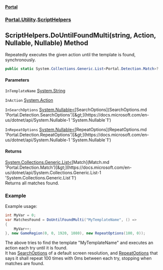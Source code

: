 #### [Portal](index.md 'index')
### [Portal.Utility](Portal.Utility.md 'Portal.Utility').[ScriptHelpers](ScriptHelpers.md 'Portal.Utility.ScriptHelpers')

## ScriptHelpers.DoUntilFoundMulti(string, Action, Nullable<SearchOptions>, Nullable<RepeatOptions>) Method

Repeatedly executes the given action until the template is found, synchronously.

```csharp
public static System.Collections.Generic.List<Portal.Detection.Match>? DoUntilFoundMulti(string InTemplateName, System.Action? InAction, System.Nullable<Portal.Detection.SearchOptions> InSearchOptions=null, System.Nullable<Portal.Detection.RepeatOptions> InRepeatOptions=null);
```
#### Parameters

<a name='Portal.Utility.ScriptHelpers.DoUntilFoundMulti(string,System.Action,System.Nullable_Portal.Detection.SearchOptions_,System.Nullable_Portal.Detection.RepeatOptions_).InTemplateName'></a>

`InTemplateName` [System.String](https://docs.microsoft.com/en-us/dotnet/api/System.String 'System.String')

<a name='Portal.Utility.ScriptHelpers.DoUntilFoundMulti(string,System.Action,System.Nullable_Portal.Detection.SearchOptions_,System.Nullable_Portal.Detection.RepeatOptions_).InAction'></a>

`InAction` [System.Action](https://docs.microsoft.com/en-us/dotnet/api/System.Action 'System.Action')

<a name='Portal.Utility.ScriptHelpers.DoUntilFoundMulti(string,System.Action,System.Nullable_Portal.Detection.SearchOptions_,System.Nullable_Portal.Detection.RepeatOptions_).InSearchOptions'></a>

`InSearchOptions` [System.Nullable&lt;](https://docs.microsoft.com/en-us/dotnet/api/System.Nullable-1 'System.Nullable`1')[SearchOptions](SearchOptions.md 'Portal.Detection.SearchOptions')[&gt;](https://docs.microsoft.com/en-us/dotnet/api/System.Nullable-1 'System.Nullable`1')

<a name='Portal.Utility.ScriptHelpers.DoUntilFoundMulti(string,System.Action,System.Nullable_Portal.Detection.SearchOptions_,System.Nullable_Portal.Detection.RepeatOptions_).InRepeatOptions'></a>

`InRepeatOptions` [System.Nullable&lt;](https://docs.microsoft.com/en-us/dotnet/api/System.Nullable-1 'System.Nullable`1')[RepeatOptions](RepeatOptions.md 'Portal.Detection.RepeatOptions')[&gt;](https://docs.microsoft.com/en-us/dotnet/api/System.Nullable-1 'System.Nullable`1')

#### Returns
[System.Collections.Generic.List&lt;](https://docs.microsoft.com/en-us/dotnet/api/System.Collections.Generic.List-1 'System.Collections.Generic.List`1')[Match](Match.md 'Portal.Detection.Match')[&gt;](https://docs.microsoft.com/en-us/dotnet/api/System.Collections.Generic.List-1 'System.Collections.Generic.List`1')  
Returns all matches found.

### Example
Example usage:  
  
```csharp  
int MyVar = 0;  
var MatchesFound = DoUntilFoundMulti("MyTemplateName", () =>  
{  
    MyVar++;  
}, new GameRegion(0, 0, 1920, 1080), new RepeatOptions(100, 0));  
```  
The above tries to find the template "MyTemplateName" and executes an action each try until it is found.  
It has [SearchOptions](SearchOptions.md 'Portal.Detection.SearchOptions') of a default screen resolution, and [RepeatOptions](RepeatOptions.md 'Portal.Detection.RepeatOptions') that says it shall repeat 100 times with 0ms between each try, stopping when matches are found.